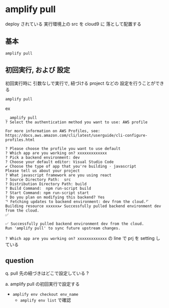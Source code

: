 
# amplify pull

deploy されている 実行環境上の src を cloud9 に 落として配置する


## 基本

```
amplify pull
```


## 初回実行, および 設定

初回実行時に 引数なしで実行で, 紐づける project などの 設定を行うことができる

```
amplify pull
```

ex

```
_ amplify pull
? Select the authentication method you want to use: AWS profile

For more information on AWS Profiles, see:
https://docs.aws.amazon.com/cli/latest/userguide/cli-configure-profiles.html

? Please choose the profile you want to use default
? Which app are you working on? xxxxxxxxxxxxx
? Pick a backend environment: dev
? Choose your default editor: Visual Studio Code
✔ Choose the type of app that you're building · javascript
Please tell us about your project
? What javascript framework are you using react
? Source Directory Path:  src
? Distribution Directory Path: build
? Build Command:  npm run-script build
? Start Command: npm run-script start
? Do you plan on modifying this backend? Yes
⠙ Fetching updates to backend environment: dev from the cloud.⠋ Building resource xxxxxx✔ Successfully pulled backend environment dev from the cloud.
✅

✅ Successfully pulled backend environment dev from the cloud.
Run 'amplify pull' to sync future upstream changes.
```

`? Which app are you working on? xxxxxxxxxxxxx` の line で prj を setting している



## question

q. pull 先の紐づきはどこで設定している ?

a. amplify pull の初回実行で設定する
- `amplify env checkout env_name`
  - `amplify env list` で確認



